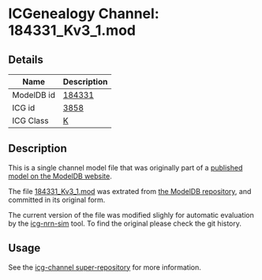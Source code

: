 # ICGenealogy Channel: 184331\_Kv3\_1.mod

## Details

Name | Description
---- | -----------
ModelDB id | [184331](http://senselab.med.yale.edu/ModelDB/ShowModel.cshtml?model=184331)
ICG id | [3858](http://icg.neurotheory.ox.ac.uk/channels/1/3858)
ICG Class | [K](http://icg.neurotheory.ox.ac.uk/channels/1)

## Description

This is a single channel model file that was originally part of a [published model on the ModelDB website](http://senselab.med.yale.edu/mModelDB/ShowModel.cshtml?model=184331).


The file [184331\_Kv3\_1.mod](184331_Kv3_1.mod) was extrated from [the ModelDB repository](http://senselab.med.yale.edu/ModelDB/ShowModel.cshtml?model=184331), and committed in its original form.

The current version of the file was modified slighly for automatic evaluation by the [icg-nrn-sim](https://github.com/icgenealogy/icg-nrn-sim) tool. To find the original please check the git history.


## Usage

See the [icg-channel super-repository](https://github.com/icgenealogy/icg-channels) for more information.